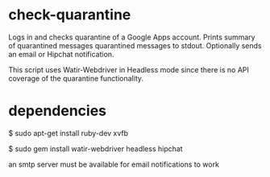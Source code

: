 # check-quarantine
Logs in and checks quarantine of a Google Apps account. Prints summary of quarantined messages quarantined messages to stdout. Optionally sends an email or Hipchat notification.

This script uses Watir-Webdriver in Headless mode since there is no API coverage of the quarantine functionality.

# dependencies
$ sudo apt-get install ruby-dev xvfb

$ sudo gem install watir-webdriver headless hipchat


an smtp server must be available for email notifications to work
